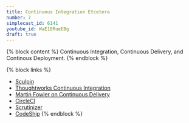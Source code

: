 ```yaml
---
title: Continuous Integration Etcetera
number: 7
simplecast_id: 6141
youtube_id: WaE18RueEBg
draft: true
---
```

{% block content %}
Continuous Integration, Continuous Delivery, and Continous Deployment.
{% endblock %}

{% block links %}
- [Sculpin](http://sculpin.io/)
- [Thoughtworks Continuous Integration](http://www.thoughtworks.com/continuous-integration)
- [Martin Fowler on Continuous Delivery](http://martinfowler.com/bliki/ContinuousDelivery.html)
- [CircleCI](https://circleci.com/)
- [Scrutinizer](https://scrutinizer-ci.com/)
- [CodeShip](https://codeship.com/)
{% endblock %}
